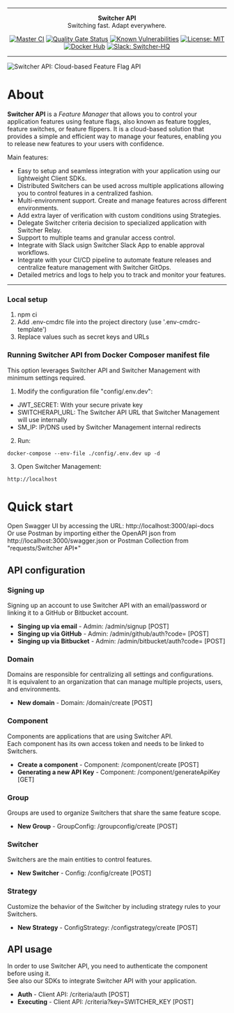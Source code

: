 ***

<div align="center">
<b>Switcher API</b><br>
Switching fast. Adapt everywhere.
</div>

<div align="center">

[![Master CI](https://github.com/switcherapi/switcher-api/actions/workflows/master.yml/badge.svg?branch=master)](https://github.com/switcherapi/switcher-api/actions/workflows/master.yml)
[![Quality Gate Status](https://sonarcloud.io/api/project_badges/measure?project=switcherapi_switcher-api&metric=alert_status)](https://sonarcloud.io/dashboard?id=switcherapi_switcher-api)
[![Known Vulnerabilities](https://snyk.io/test/github/switcherapi/switcher-api/badge.svg)](https://snyk.io/test/github/switcherapi/switcher-api)
[![License: MIT](https://img.shields.io/badge/License-MIT-yellow.svg)](https://opensource.org/licenses/MIT)
[![Docker Hub](https://img.shields.io/docker/pulls/trackerforce/switcher-api.svg)](https://hub.docker.com/r/trackerforce/switcher-api)
[![Slack: Switcher-HQ](https://img.shields.io/badge/slack-@switcher/hq-blue.svg?logo=slack)](https://switcher-hq.slack.com/)

</div>

***

![Switcher API: Cloud-based Feature Flag API](https://github.com/switcherapi/switcherapi-assets/blob/master/logo/switcherapi_grey.png)

# About  

**Switcher API** is a *Feature Manager* that allows you to control your application features using feature flags, also known as feature toggles, feature switches, or feature flippers. It is a cloud-based solution that provides a simple and efficient way to manage your features, enabling you to release new features to your users with confidence.

Main features:
- Easy to setup and seamless integration with your application using our lightweight Client SDKs.
- Distributed Switchers can be used across multiple applications allowing you to control features in a centralized fashion.
- Multi-environment support. Create and manage features across different environments.
- Add extra layer of verification with custom conditions using Strategies.
- Delegate Switcher criteria decision to specialized application with Switcher Relay.
- Support to multiple teams and granular access control.
- Integrate with Slack usign Switcher Slack App to enable approval workflows.
- Integrate with your CI/CD pipeline to automate feature releases and centralize feature management with Switcher GitOps.
- Detailed metrics and logs to help you to track and monitor your features.

* * *

### Local setup
1. npm ci
2. Add .env-cmdrc file into the project directory (use '.env-cmdrc-template')
3. Replace values such as secret keys and URLs

### Running Switcher API from Docker Composer manifest file

This option leverages Switcher API and Switcher Management with minimum settings required.

1. Modify the configuration file "config/.env.dev":

- JWT_SECRET: With your secure private key
- SWITCHERAPI_URL: The Switcher API URL that Switcher Management will use internally
- SM_IP: IP/DNS used by Switcher Management internal redirects

2. Run:

```
docker-compose --env-file ./config/.env.dev up -d
```

3. Open Switcher Management:

```
http://localhost
```

# Quick start

Open Swagger UI by accessing the URL: http://localhost:3000/api-docs<br>
Or use Postman by importing either the OpenAPI json from http://localhost:3000/swagger.json or Postman Collection from "requests/Switcher API*"

## API configuration

### Signing up
Signing up an account to use Switcher API with an email/password or linking it to a GitHub or Bitbucket account.

- **Singing up via email** - Admin: /admin/signup [POST]
- **Singing up via GitHub** - Admin: /admin/github/auth?code= [POST]
- **Singing up via Bitbucket** - Admin: /admin/bitbucket/auth?code= [POST]

### Domain
Domains are responsible for centralizing all settings and configurations.<br>
It is equivalent to an organization that can manage multiple projects, users, and environments.

- **New domain** - Domain: /domain/create [POST]

### Component
Components are applications that are using Switcher API.<br>
Each component has its own access token and needs to be linked to Switchers.

- **Create a component** - Component: /component/create [POST]
- **Generating a new API Key** - Component: /component/generateApiKey [GET]

### Group
Groups are used to organize Switchers that share the same feature scope.

- **New Group** - GroupConfig: /groupconfig/create [POST]

### Switcher
Switchers are the main entities to control features.

- **New Switcher** - Config: /config/create [POST]

### Strategy
Customize the behavior of the Switcher by including strategy rules to your Switchers.

- **New Strategy** - ConfigStrategy: /configstrategy/create [POST]

## API usage
In order to use Switcher API, you need to authenticate the component before using it.<br>
See also our SDKs to integrate Switcher API with your application.

- **Auth** - Client API: /criteria/auth [POST]
- **Executing** -  Client API: /criteria?key=SWITCHER_KEY [POST]
